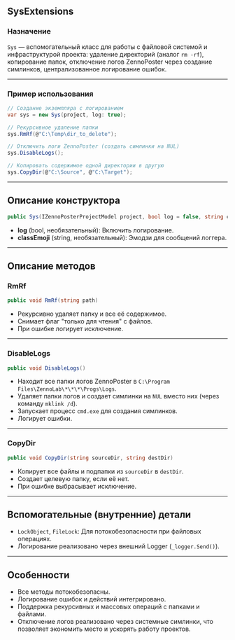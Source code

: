 

## SysExtensions

### Назначение

`Sys` — вспомогательный класс для работы с файловой системой и инфраструктурой проекта: удаление директорий (аналог `rm -rf`), копирование папок, отключение логов ZennoPoster через создание симлинков, централизованное логирование ошибок.

---

### Пример использования

```csharp
// Создание экземпляра с логированием
var sys = new Sys(project, log: true);

// Рекурсивное удаление папки
sys.RmRf(@"C:\Temp\dir_to_delete");

// Отключить логи ZennoPoster (создать симлинки на NUL)
sys.DisableLogs();

// Копировать содержимое одной директории в другую
sys.CopyDir(@"C:\Source", @"C:\Target");
```


---

## Описание конструктора

```csharp
public Sys(IZennoPosterProjectModel project, bool log = false, string classEmoji = null)
```

- **log** (bool, необязательный): Включить логирование.
- **classEmoji** (string, необязательный): Эмодзи для сообщений логгера.

---

## Описание методов

### RmRf

```csharp
public void RmRf(string path)
```

- Рекурсивно удаляет папку и все её содержимое.
- Снимает флаг "только для чтения" с файлов.
- При ошибке логирует исключение.

---

### DisableLogs

```csharp
public void DisableLogs()
```

- Находит все папки логов ZennoPoster в `C:\Program Files\ZennoLab\*\*\*\Progs\Logs`.
- Удаляет папки логов и создает симлинки на `NUL` вместо них (через команду `mklink /d`).
- Запускает процесс `cmd.exe` для создания симлинков.
- Логирует ошибки.

---

### CopyDir

```csharp
public void CopyDir(string sourceDir, string destDir)
```

- Копирует все файлы и подпапки из `sourceDir` в `destDir`.
- Создает целевую папку, если её нет.
- При ошибке выбрасывает исключение.

---

## Вспомогательные (внутренние) детали

- `LockObject`, `FileLock`: Для потокобезопасности при файловых операциях.
- Логирование реализовано через внешний Logger (`_logger.Send()`).

---

## Особенности

- Все методы потокобезопасны.
- Логирование ошибок и действий интегрировано.
- Поддержка рекурсивных и массовых операций с папками и файлами.
- Отключение логов реализовано через системные симлинки, что позволяет экономить место и ускорять работу проектов.
